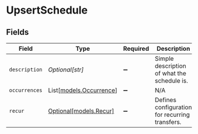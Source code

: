 # UpsertSchedule


## Fields

| Field                                              | Type                                               | Required                                           | Description                                        |
| -------------------------------------------------- | -------------------------------------------------- | -------------------------------------------------- | -------------------------------------------------- |
| `description`                                      | *Optional[str]*                                    | :heavy_minus_sign:                                 | Simple description of what the schedule is.        |
| `occurrences`                                      | List[[models.Occurrence](../models/occurrence.md)] | :heavy_minus_sign:                                 | N/A                                                |
| `recur`                                            | [Optional[models.Recur]](../models/recur.md)       | :heavy_minus_sign:                                 | Defines configuration for recurring transfers.     |